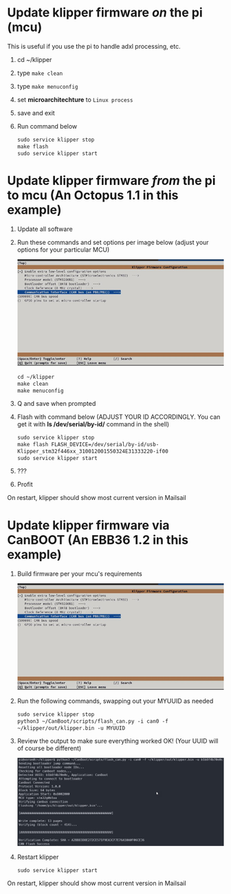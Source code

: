 
# Update klipper firmware *on* the pi (mcu)

This is useful if you use the pi to handle adxl processing, etc.

1. cd ~/klipper
2. type `make clean`
3. type `make menuconfig`
4. set **microarchitechture** to `Linux process`
5. save and exit
6. Run command below

    ```
    sudo service klipper stop
    make flash
    sudo service klipper start
    ```

# Update klipper firmware *from* the pi to mcu (An Octopus 1.1 in this example)

1. Update all software
2. Run these commands and set options per image below (adjust your options for your particular MCU)

    ![image](img/howto/Octo11FirmwareSettings.jpg)

    ```
    cd ~/klipper
    make clean
    make menuconfig
     ```

4. Q and save when prompted
5. Flash with command below (ADJUST YOUR ID ACCORDINGLY. You can get it with **ls /dev/serial/by-id/** command in the shell)
    ```
    sudo service klipper stop
    make flash FLASH_DEVICE=/dev/serial/by-id/usb-Klipper_stm32f446xx_310012001550324E31333220-if00
    sudo service klipper start
    ```
6. ???
7. Profit

On restart, klipper should show most current version in Mailsail

# Update klipper firmware via CanBOOT (An EBB36 1.2 in this example)

1. Build firmware per your mcu's requirements

   ![image](img/howto/ebb3612FirmwareSettings.jpg)
   
2. Run the following commands, swapping out your MYUUID as needed

    ```
    sudo service klipper stop
    python3 ~/CanBoot/scripts/flash_can.py -i can0 -f ~/klipper/out/klipper.bin -u MYUUID
    ```
    
3. Review the output to make sure everything worked OK! (Your UUID will of course be different)
    
    ![image](img/howto/CanFlashSuccess.jpg)
   
    
4. Restart klipper
    ```
    sudo service klipper start
    ```
    
On restart, klipper should show most current version in Mailsail
